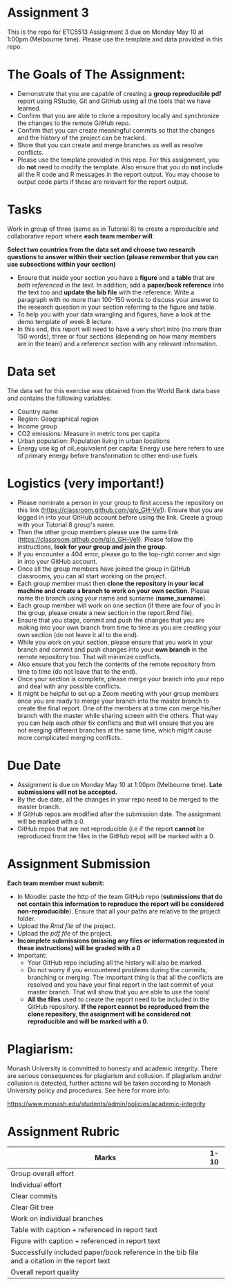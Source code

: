# Assignment 3

This is the repo for ETC5513 Assignment 3 due on Monday May 10 at 1:00pm (Melbourne time).
Please use the template and data provided in this repo.


# The Goals of The Assignment:

- Demonstrate that you are capable of creating a **group reproducible pdf** report using RStudio, Git and GitHub using all the tools that we have learned.
- Confirm that you are able to clone a repository locally and synchronize the changes to the remote GitHub repo.
- Confirm that you can create meaningful commits so that the changes and the history of the project can be tracked.
- Show that you can create and merge branches as well as resolve conflicts.
- Please use the template provided in this repo. For this assignment, you do **not** need to modify the template. Also ensure that you do **not** include all the R code and R messages in the report output. You may choose to output code parts if those are relevant for the report output.


# Tasks 

Work in group of three (same as in Tutorial 8) to create a reproducible and collaborative report where **each team member will**:

**Select two countries from the data set and choose two research questions to answer within their section (please remember that you can use subsections within your section)** 

- Ensure that inside your section you have a **figure** and a **table** that are *both referenced in the text*. In addition, add a **paper/book reference** into the text too and **update the bib file** with the reference. Write a paragraph with no more than 100-150 words to discuss your answer to the research question in your section referring to the figure and table.
- To help you with your data wrangling and figures, have a look at the demo template of week 8 lecture. 
- In this end, this report will need to have a very short intro (no more than 150 words), three or four sections (depending on how many members are in the team) and a reference section with any relevant information.

# Data set

The data set for this exercise was obtained from the World Bank data base and contains the following variables:

- Country name
- Region: Geographical region
- Income group
- CO2 emissions: Measure in metric tons per capita
- Urban population: Population living in urban locations
- Energy use kg of oil_equivalent per capita: Energy use here refers to use of primary energy before transformation to other end-use fuels


# Logistics (very important!)

- Please nominate a person in your group to first access the repository on this link (https://classroom.github.com/g/o_GH-Ve1). Ensure that you are logged in into your GitHub account before using the link. Create a group with your Tutorial 8 group's name.
- Then the other group members please use the same link (https://classroom.github.com/g/o_GH-Ve1). Please follow the instructions, **look for your group and join the group**.
- If you encounter a 404 error, please go to the top-right corner and sign in into your GitHub account.
- Once all the group members have joined the group in GitHub classrooms, you can all start working on the project.
- Each group member must then **clone the repository in your local machine and create a branch to work on your own section**. Please name the branch using your name and surname (**name_surname**).
- Each group member will work on one section (if there are four of you in the group, please create a new section in the report.Rmd file).
- Ensure that you stage, commit and push the changes that you are making into your own branch from time to time as you are creating your own section (do not leave it all to the end).
- While you work on your section, please ensure that you work in your branch and commit and push changes into your **own branch** in the remote repository too. That will minimize conflicts.
- Also ensure that you fetch the contents of the remote repository from time to time (do not leave that to the end).
- Once your section is complete, please merge your branch into your repo and deal with any possible conflicts. 
- It might be helpful to set up a Zoom meeting with your group members once you are ready to merge your branch into the master branch to create the final report. One of the members at a time can merge his/her branch with the master while sharing screen with the others. That way you can help each other fix conflicts and that will ensure that you are not merging different branches at the same time, which might cause more complicated merging conflicts.


# Due Date

- Assignment is due on Monday May 10 at 1:00pm (Melbourne time). **Late submissions will not be accepted.**
- By the due date, all the changes in your repo need to be merged to the master branch.
- If GitHub repos are modified after the submission date. The assignment will be marked with a 0.
- GitHub repos that are not reproducible (i.e if the report **cannot** be reproduced from the files in the GitHub repo) will be marked with a 0.


# Assignment Submission 

**Each team member must submit:**

- In Moodle: paste the http of the team GitHub repo (**submissions that do not contain this information to reproduce the report will be considered non-reproducible**). Ensure that all your paths are relative to the project folder.
- Upload the *Rmd file* of the project.
- Upload the *pdf file* of the project.
- **Incomplete submissions (missing any files or information requested in these instructions) will be graded with a 0**
- Important:
    - Your GitHub repo including all the history will also be marked. 
    - Do not worry if you encountered problems during the commits, branching or merging. The important thing is that all the conflicts are resolved and you have your final report in the last commit of your master branch. That will show that you are able to use the tools!
    - **All the files** used to create the report need to be included in the GitHub repository. **If the report cannot be reproduced from the clone repository, the assignment will be considered not reproducible and will be marked with a 0**.


# Plagiarism: 

Monash University is committed to honesty and academic integrity. There are serious consequences for plagiarism and collusion. If plagiarism and/or collusion is detected, further actions will be taken according to Monash University policy and procedures. See here for more info:

https://www.monash.edu/students/admin/policies/academic-integrity


# Assignment Rubric

| Marks                    |1-10 |
|--------------------------|:---:|
| Group overall effort     |     | 
| Individual effort        |     | 
| Clear commits            |     | 
| Clear Git tree           |     |
| Work on individual branches   |     |
| Table with caption + referenced in report text   |     |
| Figure with caption + referenced in report text   |     |
| Successfully included paper/book reference in the bib file and a citation in the report text   |     |
| Overall report quality   |     |






